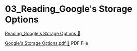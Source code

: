 # 03_Reading_Google's Storage Options

[Reading_Google's Storage Options &#128279;](https://www.coursera.org/learn/introduction-to-security-principles-in-cloud-computing/supplement/RuREy/googles-storage-options)

[Google's Storage Options.pdf &#128279;](https://1drv.ms/b/c/526c45566c8c239a/EVLFn9tTCSBFm-BPatKL71cB7NB7Q-j2YGcaD2V-COvA_w?e=godUdK)
PDF File
